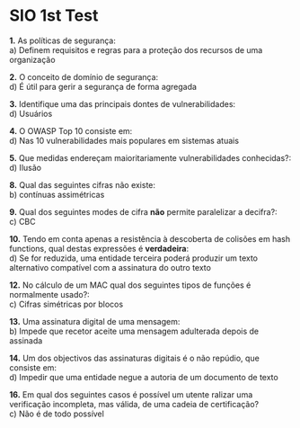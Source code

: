 # SIO 1st Test

**1.** As políticas de segurança: 
<br>  a) Definem requisitos e regras para a proteção dos recursos de uma organização

**2.** O conceito de domínio de segurança: 
<br> d) É útil para gerir a segurança de forma agregada

**3.** Identifique uma das principais dontes de vulnerabilidades: 
<br> d) Usuários

**4.** O OWASP Top 10 consiste em: 
<br> d) Nas 10 vulnerabilidades mais populares em sistemas atuais

**5.** Que medidas endereçam maioritariamente vulnerabilidades conhecidas?: 
<br> d) Ilusão

**8.** Qual das seguintes cifras não existe: 
<br> b) contínuas assimétricas

**9.** Qual dos seguintes modes de cifra **não** permite paralelizar a decifra?: 
<br> c) CBC

**10.** Tendo em conta apenas a resistência à descoberta de colisões em hash functions, qual destas expressões é **verdadeira**: 
<br>  d)  Se for reduzida, uma entidade terceira poderá produzir um texto alternativo compatível com a assinatura do outro texto

**12.** No cálculo de um MAC qual dos seguintes tipos de funções é normalmente usado?: 
<br> c) Cifras simétricas por blocos

**13.** Uma assinatura digital de uma mensagem:
<br> b) Impede que recetor aceite uma mensagem adulterada depois de assinada

**14.** Um dos objectivos das assinaturas digitais é o não repúdio, que consiste em:
<br> d) Impedir que uma entidade negue a autoria de um documento de texto

**16.** Em qual dos seguintes casos é possível um utente ralizar uma verificação incompleta, mas válida, de uma cadeia de certificação?
<br> c) Não é de todo possível
